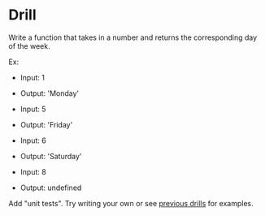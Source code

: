 # Drill

Write a function that takes in a number and returns the corresponding day of the week.

Ex:

- Input: 1
- Output: 'Monday'

- Input: 5
- Output: 'Friday'

- Input: 6
- Output: 'Saturday'

- Input: 8
- Output: undefined

Add "unit tests". Try writing your own or see [previous drills](../../../06-server-side-apis\3-saturday-apis-continued\preclass-drill\drill-solution.html) for examples.
